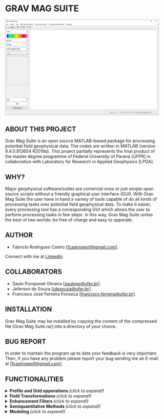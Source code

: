 # GRAV MAG SUITE

![Grav Mag Suite main GUI](https://github.com/fcastro25/GravMagSuite/blob/master/home.png)

## ABOUT THIS PROJECT

Grav Mag Suite is an open source MATLAB-based package for processing potential field geophysical data. The codes are written in MATLAB (version 9.4.0.813654 R2018a). This project partially represents the final product of the master degree programme of Federal University of Paraná [UFPR] in collaboration with Laboratory for Research in Applied Geophysics [LPGA]. 

## WHY?

Major geophysical software/suites are comercial ones or just simple open source scripts without a friendly graphical user interface (GUI). With Grav Mag Suite the user have in hand a variety of tools capable of do all kinds of processing tasks over potential field geophysical data. To make it easier, every processing tool has a corresponding GUI which allows the user to perform processing tasks in few steps. In this way, Grav Mag Suite unites the best of two worlds: be free of charge and easy to opperate.

## AUTHOR

* Fabrício Rodrigues Castro [fcastrogeof@gmail.com].

Connect with me at [LinkedIn](https://www.linkedin.com/in/fabricio-castro-9a289792/).

## COLLABORATORS

* Saulo Pomponet Oliveira [saulopo@ufpr.br].
* Jeferson de Souza [jdesouza@ufpr.br].
* Francisco José Ferreira Fonseca [francisco.ferreira@ufpr.br].

## INSTALLATION

Grav Mag Suite may be installed by copying the content of the compressed file [Grav Mag Suite.rar] into a directory of your choice.

## BUG REPORT

In order to mantain the program up to date your feedback is very important. Then, if you have any problem please report your bug sending me an E-mail at [fcastrogeof@gmail.com].

## FUNCTIONALITIES

<details>
  <summary> <b> Profile and Grid opperations </b> <i>(click to expand!)</i> </summary>
  <br>
  
  <details>
  <summary> <b> Profile Analysis </b> <i>(click to expand!)</i> </summary>
  <br>
  
  ![Profile Analysis](https://github.com/fcastro25/GravMagSuite/blob/master/Profile%20Analysis.png)
  This tool allows to load a profile [2 columns ASCII file] and apply some enhacement filters (ASA, THDR, TDX, TDR, among other) as well as derivative filters (both vertical and same profile direction).
  
  ---
  </details>
  
  <details>
  <summary> <b> Extract Profile From a Grid </b> <i>(click to expand!)</i> </summary>
  <br>
  
  ![Extract Profile From a Grid](https://github.com/fcastro25/GravMagSuite/blob/master/Extract%20profile%20from%20a%20grid.png)
  ![Extracted Profile](https://github.com/fcastro25/GravMagSuite/blob/master/extracted%20profile.png)
  In this tool a regularly spaced xyz file (scattered data may not work) can be loaded and a 2D profile can be extracted.
  
  ---
  </details>
  
</details>

<details>
  <summary> <b> Field Transformations </b> <i>(click to expand!)</i> </summary>
  <br>

  <details>
  <summary> <b> Derivative Filters </b> <i>(click to expand!)</i> </summary>
  <br>
  
  ![Derivative Filter GUI](https://github.com/fcastro25/GravMagSuite/blob/master/Derivative%20filter%20GUI.png)
  ![Derivative Filter Products](https://github.com/fcastro25/GravMagSuite/blob/master/Derivative%20filter%20products.png)
  
  ---
  </details>
  
  <details>
  <summary> <b> Directional Derivative Filter </b> <i>(click to expand!)</i> </summary>
  <br>
  
  ![Directional Derivative Filter GUI](https://github.com/fcastro25/GravMagSuite/blob/master/Directional%20Derivative%20filter%20GUI.png)
  ![Directional Derivative Filter Products](https://github.com/fcastro25/GravMagSuite/blob/master/Directional%20Derivative%20filter%20products.png)
  
  ---
  </details>
  
  <details>
  <p> <summary> <b> Generalized Derivative Operator </b> <i>(click to expand!)</i> </summary> </p>
  <br>
  
  ![Generalized Derivative Operator GUI](https://github.com/fcastro25/GravMagSuite/blob/master/Generalized%20Derivative%20Operator%20GUI.png)
  ![Generalized Derivative Operator Products](https://github.com/fcastro25/GravMagSuite/blob/master/Generalized%20Derivative%20Operator%20products.png)
  
  ---
  </details>
  
  <details>
  <summary> <b> Vertical Derivative using Upward Continuation </b> <i>(click to expand!)</i> </summary>
  <br>
  
  ![Vertical Derivative using Upward Continuation GUI](https://github.com/fcastro25/GravMagSuite/blob/master/Vertical%20Derivative%20using%20Upward%20Continuation%20GUI.png)
  ![Vertical Derivative using Upward Continuation Products](https://github.com/fcastro25/GravMagSuite/blob/master/Vertical%20Derivative%20using%20Upward%20Continuation%20Products.png)
  
  ---
  </details>
  
  <details>
  <summary> <b> Field Continuation </b> <i>(click to expand!)</i> </summary>
  <br>
  
  ![Field Continuation GUI](https://github.com/fcastro25/GravMagSuite/blob/master/Field%20Continuation%20GUI.png)
  ![Field Continuation Products](https://github.com/fcastro25/GravMagSuite/blob/master/Field%20Continuation%20Products.png)
  
  ---
  </details>
  
  <details>
  <summary> <b> Directional Cosine </b> <i>(click to expand!)</i> </summary>
  <br>
  
  ![Directional Cosine Filter GUI](https://github.com/fcastro25/GravMagSuite/blob/master/Directional%20Cosine%20Filter%20GUI.png)
  ![Directional Cosine Filter Products](https://github.com/fcastro25/GravMagSuite/blob/master/Directional%20Cosine%20Filter%20Products.png)
  
  ---
  </details>
  
  <details>
  <summary> <b> Change Direction of Measurement </b> <i>(click to expand!)</i> </summary>
  <br>
  
  
  
  ---
  </details>
  
  <details>
  <summary> <b> Reduction to the Pole </b> <i>(click to expand!)</i> </summary>
  <br>
  
  - Classical Equation.
  
  ---
  
  - Pseudo Inclination Method.
  
  ---
  </details>
  
  <details>
  <summary> <b> Reduction to the Equator </b> <i>(click to expand!)</i> </summary>
  <br>
  
  
  
  ---
  </details>
  
  <details>
  <summary> <b> Vertical Integration </b> <i>(click to expand!)</i> </summary>
  <br>
  
  
  
  ---
  </details>
  
  <details>
  <summary> <b> Hilbert Transform </b> <i>(click to expand!)</i> </summary>
  <br>
  
  
  
  ---
  </details>
  
  <details>
  <summary> <b> Anisotropic Diffusion Filter </b> <i>(click to expand!)</i> </summary>
  <br>
  
  
  
  ---
  </details>
  
  <details>
  <summary> <b> Other Filters </b> <i>(click to expand!)</i> </summary>
  <br>
  
  - Convolutional Filters:
    
  ![Convolutional Filter GUI](https://github.com/fcastro25/GravMagSuite/blob/master/Convolutional%20Filters.png)
  ![Convolutional Products](https://github.com/fcastro25/GravMagSuite/blob/master/Convolutional%20Products.png)
  
  ---
  
  - Fourier Domain Filters:
    
  ![Butterworth Filter GUI](https://github.com/fcastro25/GravMagSuite/blob/master/Butterworth%20Filter%20GUI.png)
  ![Butterworth Products - BandPass](https://github.com/fcastro25/GravMagSuite/blob/master/Butterworth%20Filter%20product%20-%20band%20pass.png)
  
  ---
  </details>
  
</details>

<details>
  <summary> <b> Enhancement Filters </b> <i>(click to expand!)</i> </summary>
  <br>

  <details>
  <summary> <b> Classical Enhancement Filters </b> <i>(click to expand!)</i> </summary>
  <br>
	
  ![Classical Enhancement Filters GUI](https://github.com/fcastro25/GravMagSuite/blob/master/Classical%20Enhancement%20Filters%20GUI.png)
  ![Classical Enhancement Filter Products](https://github.com/fcastro25/GravMagSuite/blob/master/Classical%20Enhancement%20Filter%20Products.png)
  
  ---
  </details>
  
  <details>
  <summary> <b> TDR+-TDX </b> <i>(click to expand!)</i> </summary>
  <br>
  
  ---
  </details>
  
</details>

<details>
  <summary> <b> Semiquantitative Methods </b> <i>(click to expand!)</i> </summary>
  <br>
  
  - Source Distance:
  - Tilt Depth:
  - Signum Transform:
  - Euler Deconvolution:
  
  ---
  
</details>

<details>
  <summary> <b> Modeling </b> <i>(click to expand!)</i> </summary>
  <br>
  
  - 2D Modeling:
  - 3D Modeling:
  
  ---
  
</details>
